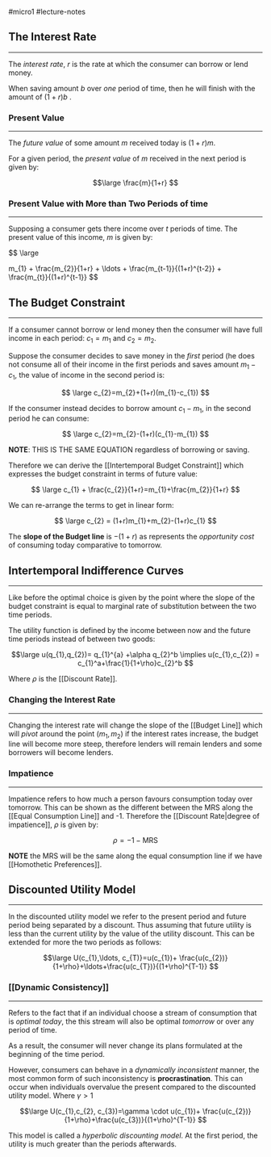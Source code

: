 #micro1 #lecture-notes

## The Interest Rate
---

The *interest rate*, $r$ is the rate at which the consumer can borrow or lend money.

When saving amount $b$ over *one* period of time, then he will finish with the amount of $(1+r)b$ .

### Present Value
---

The *future value* of some amount $m$ received today is $(1+r)m$.

For a given period, the *present value* of $m$ received in the next period is given by:

$$\large
\frac{m}{1+r}
$$

### Present Value with More than Two Periods of time
---

Supposing a consumer gets there income over $t$ periods of time. The present value of this income, $m$ is given by:

$$ \large

m_{1} + \frac{m_{2}}{1+r} + \ldots + \frac{m_{t-1}}{(1+r)^{t-2}} + \frac{m_{t}}{(1+r)^{t-1}}
$$

## The Budget Constraint
---

If a consumer cannot borrow or lend money then the consumer will have full income in each period: $c_{1}=m_{1}$ and $c_{2}=m_{2}$.

Suppose the consumer decides to save money in the *first* period (he does not consume all of their income in the first periods and saves amount $m_{1}-c_{1}$, the value of income in the second period is:

$$ \large
c_{2}=m_{2}+(1+r)(m_{1}-c_{1})
$$

If the consumer instead decides to borrow amount $c_{1}-m_{1}$, in the second period he can consume:

$$ \large
c_{2}=m_{2}-(1+r)(c_{1}-m_{1})
$$

**NOTE**: THIS IS THE SAME EQUATION regardless of borrowing or saving.

Therefore we can derive the [[Intertemporal Budget Constraint]] which expresses the budget constraint in terms of future value:

$$ \large 
c_{1} + \frac{c_{2}}{1+r}=m_{1}+\frac{m_{2}}{1+r}
$$

We can re-arrange the terms to get in linear form:

$$ \large
c_{2} = (1+r)m_{1}+m_{2}-(1+r)c_{1}
$$

The **slope of the Budget line** is $-(1+r)$ as represents the *opportunity cost* of consuming today comparative to tomorrow.

## Intertemporal Indifference Curves
---

Like before the optimal choice is given by the point where the slope of the budget constraint is equal to marginal rate of substitution between the two time periods.

The utility function is defined by the income between now and the future time periods instead of between two goods:

$$\large 
u(q_{1},q_{2})= q_{1}^{a} +\alpha q_{2}^b \implies u(c_{1},c_{2}) = c_{1}^a+\frac{1}{1+\rho}c_{2}^b 
$$

Where $\rho$ is the [[Discount Rate]].

### Changing the Interest Rate
---

Changing the interest rate will change the slope of the [[Budget Line]] which will *pivot* around the point $(m_{1},m_{2})$ if the interest rates increase, the budget line will become more steep, therefore lenders will remain lenders and some borrowers will become lenders.

### Impatience
---

Impatience refers to how much a person favours consumption today over tomorrow. This can be shown as the different between the MRS along the [[Equal Consumption Line]] and -1. Therefore the [[Discount Rate|degree of impatience]], $\rho$ is given by:

$$\rho = -1-\text{MRS}$$

**NOTE** the MRS will be the same along the equal consumption line if we have [[Homothetic Preferences]].

## Discounted Utility Model
---

In the discounted utility model we refer to the present period and future period being separated by a discount. Thus assuming that future utility is less than the current utility by the value of the utility discount. This can be extended for more the two periods as follows:

$$\large
U(c_{1},\ldots, c_{T)}=u(c_{1})+ \frac{u(c_{2})}{1+\rho}+\ldots+\frac{u(c_{T})}{(1+\rho)^{T-1}}
$$

### [[Dynamic Consistency]]
---

Refers to the fact that if an individual choose a stream of consumption that is *optimal today*, the this stream will also be optimal *tomorrow* or over any period of time.

As a result, the consumer will never change its plans formulated at the beginning of the time period.

However, consumers can behave in a *dynamically inconsistent* manner, the most common form of such inconsistency is **procrastination**. This can occur when individuals overvalue the present compared to the discounted utility model. Where $\gamma > 1$

$$\large
U(c_{1},c_{2}, c_{3})=\gamma \cdot u(c_{1})+ \frac{u(c_{2})}{1+\rho}+\frac{u(c_{3})}{(1+\rho)^{T-1}}
$$

This model is called a *hyperbolic discounting model*. At the first period, the utility is much greater than the periods afterwards.
